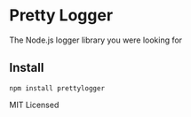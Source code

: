 # Pretty Logger

The Node.js logger library you were looking for

## Install

`npm install prettylogger`

MIT Licensed